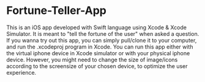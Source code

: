 # Fortune-Teller-App
This is an iOS app developed with Swift language using Xcode & Xcode Simulator. It is meant to "tell the fortune of the user" when asked a question. If you wanna try out this app, you can simply pull/clone it to your computer, and run the .xcodeproj program in Xcode. You can run this app either with the virtual iphone device in Xcode simulator or with your physical iphone device. However, you might need to change the size of image/icons according to the screensize of your chosen device, to optimize the user experience.
